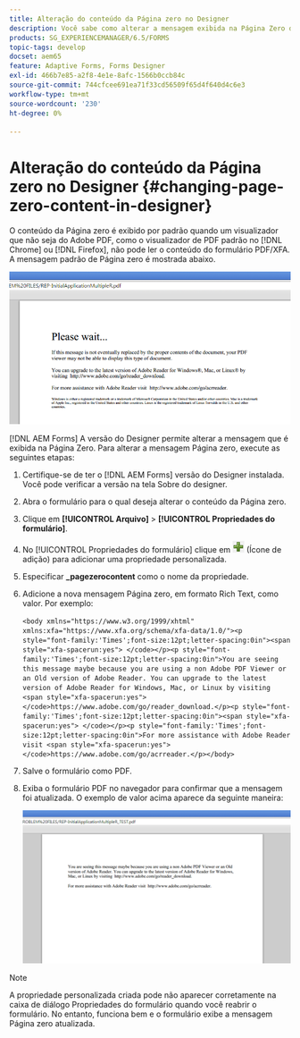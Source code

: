 ```yaml
---
title: Alteração do conteúdo da Página zero no Designer
description: Você sabe como alterar a mensagem exibida na Página Zero de um PDF XFA ao visualizá-la em um visualizador que não seja do Adobe PDF?
products: SG_EXPERIENCEMANAGER/6.5/FORMS
topic-tags: develop
docset: aem65
feature: Adaptive Forms, Forms Designer
exl-id: 466b7e85-a2f8-4e1e-8afc-1566b0ccb84c
source-git-commit: 744cfcee691ea71f33cd56509f65d4f640d4c6e3
workflow-type: tm+mt
source-wordcount: '230'
ht-degree: 0%

---
```


# Alteração do conteúdo da Página zero no Designer {#changing-page-zero-content-in-designer}

O conteúdo da Página zero é exibido por padrão quando um visualizador que não seja do Adobe PDF, como o visualizador de PDF padrão no [!DNL Chrome] ou [!DNL Firefox], não pode ler o conteúdo do formulário PDF/XFA. A mensagem padrão de Página zero é mostrada abaixo.

![defaultpage0message](assets/defaultpage0message.png)

[!DNL AEM Forms] A versão do Designer permite alterar a mensagem que é exibida na Página Zero. Para alterar a mensagem Página zero, execute as seguintes etapas:

1. Certifique-se de ter o [!DNL AEM Forms] versão do Designer instalada. Você pode verificar a versão na tela Sobre do designer.

1. Abra o formulário para o qual deseja alterar o conteúdo da Página zero.

1. Clique em **[!UICONTROL Arquivo]** > **[!UICONTROL Propriedades do formulário]**.

1. No [!UICONTROL Propriedades do formulário] clique em ![mais](assets/plus.png) (Ícone de adição) para adicionar uma propriedade personalizada.

1. Especificar **_pagezerocontent** como o nome da propriedade.
1. Adicione a nova mensagem Página zero, em formato Rich Text, como valor. Por exemplo:


   `<body xmlns="https://www.w3.org/1999/xhtml" xmlns:xfa="https://www.xfa.org/schema/xfa-data/1.0/"><p style="font-family:'Times';font-size:12pt;letter-spacing:0in"><span style="xfa-spacerun:yes"> </code></p><p style="font-family:'Times';font-size:12pt;letter-spacing:0in">You are seeing this message maybe because you are using a non Adobe PDF Viewer or an Old version of Adobe Reader. You can upgrade to the latest version of Adobe Reader for Windows, Mac, or Linux by visiting <span style="xfa-spacerun:yes"> </code>https://www.adobe.com/go/reader_download.</p><p style="font-family:'Times';font-size:12pt;letter-spacing:0in"><span style="xfa-spacerun:yes"> </code></p><p style="font-family:'Times';font-size:12pt;letter-spacing:0in">For more assistance with Adobe Reader visit <span style="xfa-spacerun:yes"> </code>https://www.adobe.com/go/acrreader.</p></body>`

1. Salve o formulário como PDF.

1. Exiba o formulário PDF no navegador para confirmar que a mensagem foi atualizada. O exemplo de valor acima aparece da seguinte maneira:

   ![changedmessage](assets/changedmessage.png)

>[!NOTE]
>
>A propriedade personalizada criada pode não aparecer corretamente na caixa de diálogo Propriedades do formulário quando você reabrir o formulário. No entanto, funciona bem e o formulário exibe a mensagem Página zero atualizada.
